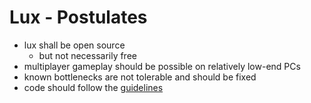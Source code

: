 # Lux - Postulates
  * lux shall be open source
    * but not necessarily free
  * multiplayer gameplay should be possible on relatively low-end PCs
  * known bottlenecks are not tolerable and should be fixed
  * code should follow the [guidelines](code_style.md)
